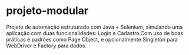 # projeto-modular

Projeto de automação estruturado com Java + Selenium, simulando uma aplicação com duas funcionalidades: Login e Cadastro.Com uso de boas práticas e padrões como Page Object, e opcionalmente Singleton para WebDriver e Factory para dados.
